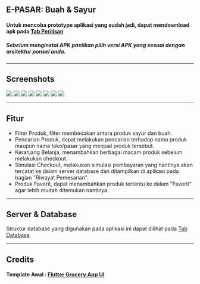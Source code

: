 E-PASAR: Buah & Sayur
-------------

#### Untuk mencoba prototype aplikasi yang sudah jadi, dapat mendownload apk pada [Tab Perilisan](https://github.com/albert1911/ambw_flutter/tree/main/apk/release)
##### Sebelum menginstal APK pastikan pilih versi APK yang sesuai dengan arsitektur ponsel anda.

-------------

## Screenshots  

<p float="left">
  <img src="Flutter-Grocery-App-UI-main/screenshots/1.png"/>
  <img src="Flutter-Grocery-App-UI-main/screenshots/2.png"/> 
  <img src="Flutter-Grocery-App-UI-main/screenshots/3.png"/>
  <img src="Flutter-Grocery-App-UI-main/screenshots/4.png"/>
  <img src="Flutter-Grocery-App-UI-main/screenshots/5.png"/> 
  <img src="Flutter-Grocery-App-UI-main/screenshots/6.png"/>
  <img src="Flutter-Grocery-App-UI-main/screenshots/7.png"/>
  <img src="Flutter-Grocery-App-UI-main/screenshots/8.png"/>
</p>

-------------

## Fitur  
- Filter Produk, filter membedakan antara produk sayur dan buah.
- Pencarian Produk, dapat melakukan pencarian terhadap nama produk maupun nama toko/pasar yang menjual produk tersebut.
- Keranjang Belanja, menambahkan berbagai macam produk sebelum melakukan checkout.
- Simulasi Checkout, melakukan simulasi pembayaran yang nantinya akan tercatat ke dalam server database dan ditampilkan di aplikasi pada bagian "Riwayat Pemesanan".
- Produk Favorit, dapat menambahkan produk tertentu ke dalam "Favorit" agar lebih mudah ditemukan nantinya.

-------------

## Server & Database
Struktur database yang digunakan pada aplikasi ini dapat dilihat pada [Tab Database](https://github.com/albert1911/ambw_flutter/tree/main/database_structure)

-------------

## Credits
#### Template Awal : [Flutter Grocery App UI](https://github.com/mohammedhashim44/Flutter-Grocery-App-UI#readme)
